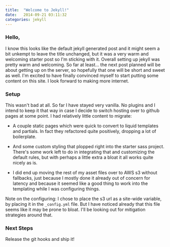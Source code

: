 ```yaml
---
title:  "Welcome to Jekyll!"
date:   2014-09-21 03:11:32
categories: jekyll
---
```


### Hello,

I know this looks like the default jekyll generated post and it might seem a 
bit unkempt to leave the title unchanged, but it was a very warm and welcoming
starter post so I'm sticking with it. Overall setting up jekyll was pretty
warm and welcoming. So far at least... the next post planned will be about
getting up on the server, so hopefully that one will be short and sweet as
well. I'm excited to have finally convinced myself to start putting some
content on this site. I look forward to making more internet.

### Setup

This wasn't bad at all. So far I have stayed very vanilla. No plugins and I
intend to keep it that way in case I decide to switch hosting over to
github pages at some point. I had relatively little content to migrate:

- A couple static pages which were quick to convert to liquid templates and
partials. In fact they refactored quite positively, dropping a lot of 
boilerplate.

- And some custom styling that plopped right into the starter sass project.
There's some work left to do in integrating that and customizing the default
rules, but with perhaps a little extra a bloat it all works quite nicely as is.

- I did end up moving the rest of my asset files over to AWS s3 without
fallbacks, just because I mostly done it already out of concern for latency
and because it seemed like a good thing to work into the templating while I
was configuring things.

Note on the configuring: I chose to place the s3 url as a site-wide variable,
by placing it in the `_config.yml` file. But I have noticed already that this
file seems like it may be prone to bloat. I'll be looking out for mitigation
strategies around that.

### Next Steps

Release the git hooks and ship it!
